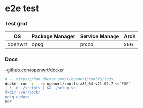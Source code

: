 # e2e test

### Test grid

| OS      | Package Manager | Service Manage | Arch |
|---------|-----------------|----------------|------|
| openwrt | opkg            | procd          | x86  |

### Docs

-[github.com/openwrt/docker](https://github.com/openwrt/docker)

```bash
# -- https://hub.docker.com/r/openwrt/rootfs/tags
docker run -i --rm openwrt/rootfs:x86_64-v21.02.7 <<'EOF'
[ ! -d ./scripts ] && ./setup.sh
mkdir /var/lock/
opkg update
EOF
```
